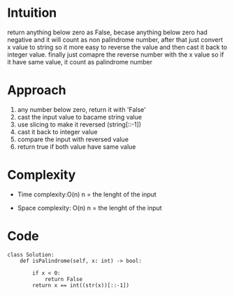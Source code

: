 # Intuition
return anything below zero as False, becase anything below zero had  negative and it will count as non palindrome number, after that just convert x value to string so it more easy to reverse the value and then cast it back to integer value. finally just comapre the reverse number with the x value so if it have same value, it count as palindrome number

# Approach
1. any number below zero, return it with 'False'
2. cast the input value to bacame string value
3. use slicing to make it reversed (string[::-1])
4. cast it back to integer value
5. compare the input with reversed value
6. return true if both value have same value

# Complexity
- Time complexity:O(n)
n = the lenght of the input

- Space complexity: O(n)
n = the lenght of the input

# Code
```python3 []
class Solution:
    def isPalindrome(self, x: int) -> bool:

        if x < 0:
            return False
        return x == int((str(x))[::-1])
```